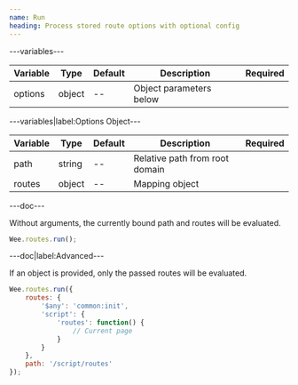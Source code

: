 ```yaml
---
name: Run
heading: Process stored route options with optional config
---
```


---variables---

| Variable | Type | Default | Description | Required |
| -- | -- | -- | -- | -- |
| options | object | -- | Object parameters below ||

---variables|label:Options Object---

| Variable | Type | Default | Description | Required |
| -- | -- | -- | -- | -- |
| path | string | -- | Relative path from root domain ||
| routes | object | -- | Mapping object ||

---doc---

Without arguments, the currently bound path and routes will be evaluated.

```javascript
Wee.routes.run();
```

---doc|label:Advanced---

If an object is provided, only the passed routes will be evaluated.

```javascript
Wee.routes.run({
	routes: {
		'$any': 'common:init',
		'script': {
			'routes': function() {
				// Current page
			}
		}
	},
	path: '/script/routes'
});
```